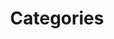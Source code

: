 ---
title: "Categories"
layout: categories
permalink: /categories/
taxonomy: categories
classes3: wide
---